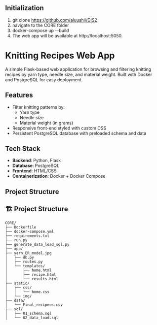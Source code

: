 ## Initialization 
1. git clone https://github.com/aluushii/DIS2
2. navigate to the CORE folder
3. docker-compose up --build
4. The web app will be available at http://localhost:5050.

# Knitting Recipes Web App

A simple Flask-based web application for browsing and filtering knitting recipes by yarn type, needle size, and material weight. Built with Docker and PostgreSQL for easy deployment.

## Features

- Filter knitting patterns by:
  - Yarn type
  - Needle size
  - Material weight (in grams)
- Responsive front-end styled with custom CSS
- Persistent PostgreSQL database with preloaded schema and data

## Tech Stack

- **Backend**: Python, Flask
- **Database**: PostgreSQL
- **Frontend**: HTML/CSS
- **Containerization**: Docker + Docker Compose

## Project Structure

## 🏗️ Project Structure

```plaintext
CORE/
├── Dockerfile
├── docker-compose.yml
├── requirements.txt
├── run.py
├── generate_data_load_sql.py
├── app/
├── yarn_ER_model.jpg
│   ├── db.py
│   ├── routes.py
│   └── templates/
│       ├── home.html
│       ├── recipe.html
│       └── results.html
├── static/
│   ├── css/
│   │   └── home.css
│   └── img/
├── data/
│   └── Final_recipees.csv
├── sql/
│   ├── 01_schema.sql
│   └── 02_data_load.sql
